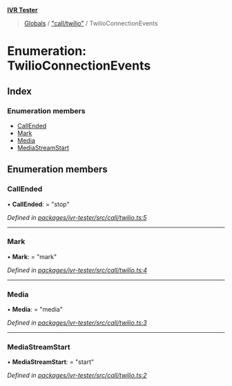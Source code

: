 **[IVR Tester](../README.md)**

> [Globals](../README.md) / ["call/twilio"](../modules/_call_twilio_.md) / TwilioConnectionEvents

# Enumeration: TwilioConnectionEvents

## Index

### Enumeration members

* [CallEnded](_call_twilio_.twilioconnectionevents.md#callended)
* [Mark](_call_twilio_.twilioconnectionevents.md#mark)
* [Media](_call_twilio_.twilioconnectionevents.md#media)
* [MediaStreamStart](_call_twilio_.twilioconnectionevents.md#mediastreamstart)

## Enumeration members

### CallEnded

•  **CallEnded**:  = "stop"

*Defined in [packages/ivr-tester/src/call/twilio.ts:5](https://github.com/SketchingDev/ivr-tester/blob/e182b43/packages/ivr-tester/src/call/twilio.ts#L5)*

___

### Mark

•  **Mark**:  = "mark"

*Defined in [packages/ivr-tester/src/call/twilio.ts:4](https://github.com/SketchingDev/ivr-tester/blob/e182b43/packages/ivr-tester/src/call/twilio.ts#L4)*

___

### Media

•  **Media**:  = "media"

*Defined in [packages/ivr-tester/src/call/twilio.ts:3](https://github.com/SketchingDev/ivr-tester/blob/e182b43/packages/ivr-tester/src/call/twilio.ts#L3)*

___

### MediaStreamStart

•  **MediaStreamStart**:  = "start"

*Defined in [packages/ivr-tester/src/call/twilio.ts:2](https://github.com/SketchingDev/ivr-tester/blob/e182b43/packages/ivr-tester/src/call/twilio.ts#L2)*

